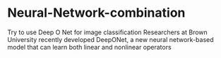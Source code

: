 # Neural-Network-combination
Try to use Deep O Net for image classification
Researchers at Brown University recently developed DeepONet, a new neural network-based model that can learn both linear and nonlinear operators

